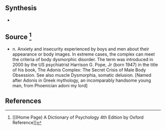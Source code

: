 ## Synthesis
- 
## Source [^1]
- n. Anxiety and insecurity experienced by boys and men about their appearance or body images. In extreme cases, the complex can meet the criteria of body dysmorphic disorder. The term was introduced in 2000 by the US psychiatrist Harrison G. Pope, Jr (born 1947) in the title of his book, The Adonis Complex: The Secret Crisis of Male Body Obsession. See also muscle Dysmorphia, somatic delusion. \[Named after Adonis in Greek mythology, an incomparably handsome young man, from Phoenician adoni my lord]
## References

[^1]: [[(Home Page) A Dictionary of Psychology 4th Edition by Oxford Reference]]
